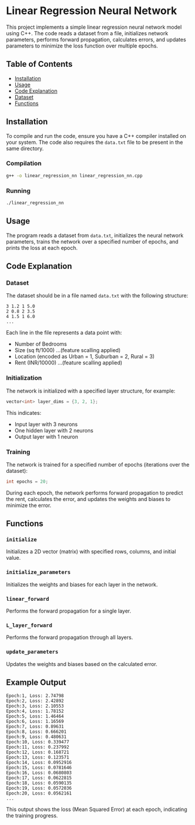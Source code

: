 # Linear Regression Neural Network

This project implements a simple linear regression neural network model using C++. The code reads a dataset from a file, initializes network parameters, performs forward propagation, calculates errors, and updates parameters to minimize the loss function over multiple epochs.

## Table of Contents
- [Installation](#installation)
- [Usage](#usage)
- [Code Explanation](#code-explanation)
- [Dataset](#dataset)
- [Functions](#functions)

## Installation

To compile and run the code, ensure you have a C++ compiler installed on your system. The code also requires the `data.txt` file to be present in the same directory.

### Compilation
```sh
g++ -o linear_regression_nn linear_regression_nn.cpp
```

### Running
```sh
./linear_regression_nn
```

## Usage

The program reads a dataset from `data.txt`, initializes the neural network parameters, trains the network over a specified number of epochs, and prints the loss at each epoch.

## Code Explanation

### Dataset
The dataset should be in a file named `data.txt` with the following structure:

```
3 1.2 1 5.0
2 0.8 2 3.5
4 1.5 1 6.0
...
```

Each line in the file represents a data point with:
- Number of Bedrooms
- Size (sq ft/1000) ...(feature scalling applied)
- Location (encoded as Urban = 1, Suburban = 2, Rural = 3)
- Rent (INR/10000)  ...(feature scalling applied)

### Initialization
The network is initialized with a specified layer structure, for example:
```cpp
vector<int> layer_dims = {3, 2, 1};
```
This indicates:
- Input layer with 3 neurons
- One hidden layer with 2 neurons
- Output layer with 1 neuron

### Training
The network is trained for a specified number of epochs (iterations over the dataset):
```cpp
int epochs = 20;
```
During each epoch, the network performs forward propagation to predict the rent, calculates the error, and updates the weights and biases to minimize the error.

## Functions

### `initialize`
Initializes a 2D vector (matrix) with specified rows, columns, and initial value.

### `initialize_parameters`
Initializes the weights and biases for each layer in the network.

### `linear_forward`
Performs the forward propagation for a single layer.

### `L_layer_forward`
Performs the forward propagation through all layers.

### `update_parameters`
Updates the weights and biases based on the calculated error.

## Example Output
```
Epoch:1, Loss: 2.74798
Epoch:2, Loss: 2.42892
Epoch:3, Loss: 2.10553
Epoch:4, Loss: 1.78152
Epoch:5, Loss: 1.46464
Epoch:6, Loss: 1.16569
Epoch:7, Loss: 0.89631
Epoch:8, Loss: 0.666201
Epoch:9, Loss: 0.480631
Epoch:10, Loss: 0.339477
Epoch:11, Loss: 0.237992
Epoch:12, Loss: 0.168721
Epoch:13, Loss: 0.123571
Epoch:14, Loss: 0.0952916
Epoch:15, Loss: 0.0781646
Epoch:16, Loss: 0.0680803
Epoch:17, Loss: 0.0622815
Epoch:18, Loss: 0.0590135
Epoch:19, Loss: 0.0572036
Epoch:20, Loss: 0.0562161
...
```

This output shows the loss (Mean Squared Error) at each epoch, indicating the training progress.
